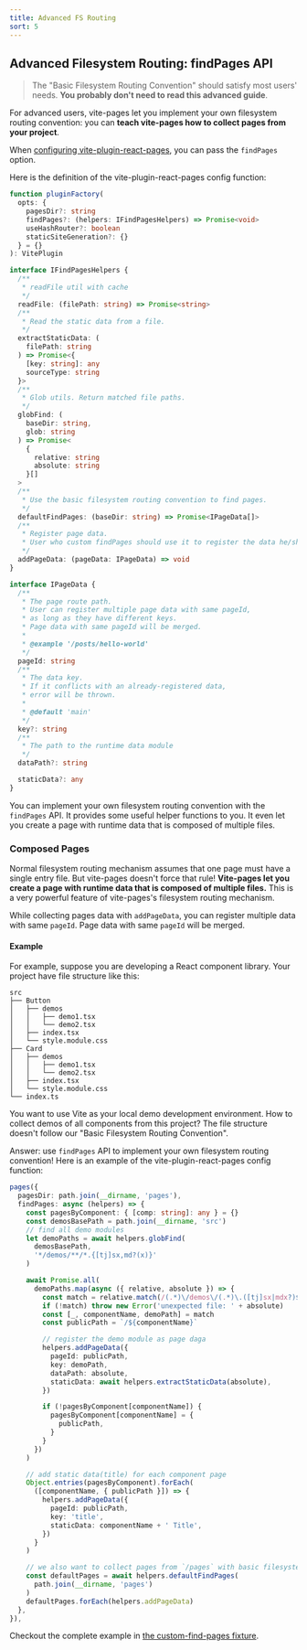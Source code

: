 ```yaml
---
title: Advanced FS Routing
sort: 5
---
```


## Advanced Filesystem Routing: findPages API

> The "Basic Filesystem Routing Convention" should satisfy most users' needs. **You probably don't need to read this advanced guide**.

For advanced users, vite-pages let you implement your own filesystem routing convention: you can **teach vite-pages how to collect pages from your project**.

When [configuring vite-plugin-react-pages](https://github.com/vitejs/vite-plugin-react-pages/blob/master/fixtures/custom-find-pages/vite.demos.ts), you can pass the `findPages` option.

Here is the definition of the vite-plugin-react-pages config function:

```ts
function pluginFactory(
  opts: {
    pagesDir?: string
    findPages?: (helpers: IFindPagesHelpers) => Promise<void>
    useHashRouter?: boolean
    staticSiteGeneration?: {}
  } = {}
): VitePlugin

interface IFindPagesHelpers {
  /**
   * readFile util with cache
   */
  readFile: (filePath: string) => Promise<string>
  /**
   * Read the static data from a file.
   */
  extractStaticData: (
    filePath: string
  ) => Promise<{
    [key: string]: any
    sourceType: string
  }>
  /**
   * Glob utils. Return matched file paths.
   */
  globFind: (
    baseDir: string,
    glob: string
  ) => Promise<
    {
      relative: string
      absolute: string
    }[]
  >
  /**
   * Use the basic filesystem routing convention to find pages.
   */
  defaultFindPages: (baseDir: string) => Promise<IPageData[]>
  /**
   * Register page data.
   * User who custom findPages should use it to register the data he/she finds.
   */
  addPageData: (pageData: IPageData) => void
}

interface IPageData {
  /**
   * The page route path.
   * User can register multiple page data with same pageId,
   * as long as they have different keys.
   * Page data with same pageId will be merged.
   *
   * @example '/posts/hello-world'
   */
  pageId: string
  /**
   * The data key.
   * If it conflicts with an already-registered data,
   * error will be thrown.
   *
   * @default 'main'
   */
  key?: string
  /**
   * The path to the runtime data module
   */
  dataPath?: string

  staticData?: any
}
```

You can implement your own filesystem routing convention with the `findPages` API. It provides some useful helper functions to you. It even let you create a page with runtime data that is composed of multiple files.

### Composed Pages

Normal filesystem routing mechanism assumes that one page must have a single entry file. But vite-pages doesn't force that rule! **Vite-pages let you create a page with runtime data that is composed of multiple files.** This is a very powerful feature of vite-pages's filesystem routing mechanism.

While collecting pages data with `addPageData`, you can register multiple data with same `pageId`. Page data with same `pageId` will be merged.

#### Example

For example, suppose you are developing a React component library. Your project have file structure like this:

```text
src
├── Button
│   ├── demos
│   │   ├── demo1.tsx
│   │   └── demo2.tsx
│   ├── index.tsx
│   └── style.module.css
├── Card
│   ├── demos
│   │   ├── demo1.tsx
│   │   └── demo2.tsx
│   ├── index.tsx
│   └── style.module.css
└── index.ts
```

You want to use Vite as your local demo development environment. How to collect demos of all components from this project? The file structure doesn't follow our "Basic Filesystem Routing Convention".

Answer: use `findPages` API to implement your own filesystem routing convention! Here is an example of the vite-plugin-react-pages config function:

```ts
pages({
  pagesDir: path.join(__dirname, 'pages'),
  findPages: async (helpers) => {
    const pagesByComponent: { [comp: string]: any } = {}
    const demosBasePath = path.join(__dirname, 'src')
    // find all demo modules
    let demoPaths = await helpers.globFind(
      demosBasePath,
      '*/demos/**/*.{[tj]sx,md?(x)}'
    )

    await Promise.all(
      demoPaths.map(async ({ relative, absolute }) => {
        const match = relative.match(/(.*)\/demos\/(.*)\.([tj]sx|mdx?)$/)
        if (!match) throw new Error('unexpected file: ' + absolute)
        const [_, componentName, demoPath] = match
        const publicPath = `/${componentName}`

        // register the demo module as page daga
        helpers.addPageData({
          pageId: publicPath,
          key: demoPath,
          dataPath: absolute,
          staticData: await helpers.extractStaticData(absolute),
        })

        if (!pagesByComponent[componentName]) {
          pagesByComponent[componentName] = {
            publicPath,
          }
        }
      })
    )

    // add static data(title) for each component page
    Object.entries(pagesByComponent).forEach(
      ([componentName, { publicPath }]) => {
        helpers.addPageData({
          pageId: publicPath,
          key: 'title',
          staticData: componentName + ' Title',
        })
      }
    )

    // we also want to collect pages from `/pages` with basic filesystem routing convention
    const defaultPages = await helpers.defaultFindPages(
      path.join(__dirname, 'pages')
    )
    defaultPages.forEach(helpers.addPageData)
  },
}),
```

Checkout the complete example in [the custom-find-pages fixture](https://github.com/vitejs/vite-plugin-react-pages/tree/master/fixtures/custom-find-pages).
